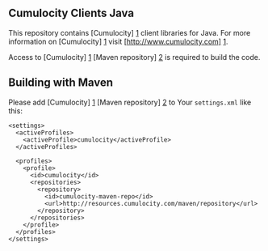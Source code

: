 Cumulocity Clients Java
---------------

This repository contains [Cumulocity] [1] client libraries for Java. For more information on [Cumulocity] [1] visit [http://www.cumulocity.com] [1].

Access to [Cumulocity] [1] [Maven repository] [2] is required to build the code.


Building with Maven
---------------

Please add [Cumulocity] [1] [Maven repository] [2] to Your `settings.xml` like this:

    <settings>
      <activeProfiles>
        <activeProfile>cumulocity</activeProfile>
      </activeProfiles>

      <profiles>
        <profile>
          <id>cumulocity</id>
          <repositories>
            <repository>
              <id>cumulocity-maven-repo</id>
              <url>http://resources.cumulocity.com/maven/repository</url>
            </repository>
          </repositories>
        </profile>
      </profiles>
    </settings>

  [1]: http://www.cumulocity.com
  [2]: http://maven.apache.org/
  [3]: https://www.cumulocity.com/guides

